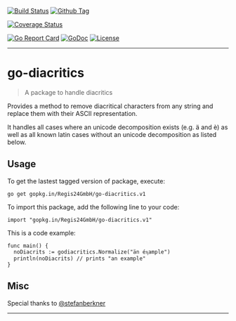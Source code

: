 [![Build Status][travis-image]][travis-url]
[![Github Tag][githubtag-image]][githubtag-url]

[![Coverage Status][coveralls-image]][coveralls-url]

[![Go Report Card][goreport-image]][goreport-url]
[![GoDoc][godoc-image]][godoc-url]
[![License][license-image]][license-url]

***

# go-diacritics

> A package to handle diacritics

Provides a method to remove diacritical characters from any string and
replace them with their ASCII representation.

It handles all cases where an unicode decomposition exists (e.g. ä and è) as
well as all known latin cases without an unicode decomposition as listed below.

## Usage

To get the lastest tagged version of package, execute:

```
go get gopkg.in/Regis24GmbH/go-diacritics.v1
```

To import this package, add the following line to your code:

```
import "gopkg.in/Regis24GmbH/go-diacritics.v1"
```

This is a code example:

```
func main() {
  noDiacrits := godiacritics.Normalize("än éᶍample")
  println(noDiacrits) // prints "an example"
}
``` 

## Misc

Special thanks to [@stefanberkner](https://github.com/stefanberkner)

***

[travis-image]: https://travis-ci.org/Regis24GmbH/go-diacritics.svg?branch=master
[travis-url]: https://travis-ci.org/Regis24GmbH/go-diacritics

[githubtag-image]: https://img.shields.io/github/tag/Regis24GmbH/go-diacritics.svg?style=flat
[githubtag-url]: https://github.com/Regis24GmbH/go-diacritics

[coveralls-image]: https://coveralls.io/repos/github/Regis24GmbH/go-diacritics/badge.svg?branch=master
[coveralls-url]: https://coveralls.io/github/Regis24GmbH/go-diacritics?branch=master

[goreport-image]: https://goreportcard.com/badge/github.com/Regis24GmbH/go-diacritics
[goreport-url]: https://goreportcard.com/report/github.com/Regis24GmbH/go-diacritics

[godoc-image]: https://godoc.org/github.com/Regis24GmbH/go-diacritics?status.svg
[godoc-url]: https://godoc.org/github.com/Regis24GmbH/go-diacritics

[license-image]: https://img.shields.io/github/license/Regis24GmbH/go-diacritics.svg?style=flat
[license-url]: https://github.com/Regis24GmbH/go-diacritics/blob/master/LICENSE
